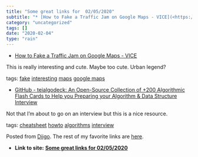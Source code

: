 ```yaml
---
title: "Some great links for  02/05/2020"
subtitle: "* [How to Fake a Traffic Jam on Google Maps - VICE](<https://www.vice.com/en_us/article/9393w7/this-..."
category: "uncategorized"
tags: []
date: "2020-02-04"
type: "rain"
---
```

* [How to Fake a Traffic Jam on Google Maps - VICE](<https://www.vice.com/en_us/article/9393w7/this-man-created-traffic-jams-on-google-maps-using-a-red-wagon-full-of-phones?utm_source=reddit.com>)

This is really interesting and cute. Maybe too cute. Urban legend?

tags: [fake](<https://www.diigo.com/user/pitosalas/fake>)
[interesting](<https://www.diigo.com/user/pitosalas/interesting>)
[maps](<https://www.diigo.com/user/pitosalas/maps>) [google
maps](<https://www.diigo.com/user/pitosalas/google maps>)

  * [GitHub - teialgodeck: An Open-Source Collection of +200 Algorithmic Flash Cards to Help you Preparing your Algorithm & Data Structure Interview ](<https://github.com/teivah/algodeck>)

Not that I’m about to go on an interview but this is a nice resource.

tags: [cheatsheet](<https://www.diigo.com/user/pitosalas/cheatsheet>)
[howto](<https://www.diigo.com/user/pitosalas/howto>)
[algorithms](<https://www.diigo.com/user/pitosalas/algorithms>)
[interview](<https://www.diigo.com/user/pitosalas/interview>)

Posted from [Diigo](<https://www.diigo.com>). The rest of my favorite links
are [here](<https://www.diigo.com/user/pitosalas>).


* **Link to site:** **[Some great links for  02/05/2020](None)**